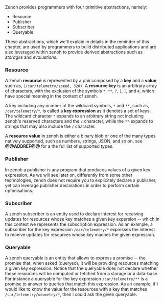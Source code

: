 Zenoh provides programmers with four primitive abstractions, namely:
- Resource
- Publisher 
- Subscriber
- Queryable
 
 These abstractions, which we'll explain in details in the reminder of this chapter, are used by programmers to build distributed applications and are also leveraged within zenoh to provide derived abstractions such as *storages* and *evaluations*.

### Resource
A zenoh **resource** is represented by a pair composed by a **key** and a **value**, such as, ```(/car/telemetry/speed, 320)```.  A **resource key** is an arbitrary array of characters, with the exclusion of the symbols ```*```, ```**```, ```?```, ```[```, ```]```, and ```#```, which have special meaning in the context of zenoh.

A key including any number of the wildcard symbols, ```*``` and ```**```, such as, ```/car/telemetry/*```, is called a **key expression** as it denotes a set of keys. The wildcard character ```*``` expands to an arbitrary string not including zenoh's reserved characters and the ```/``` character, while the ```**``` expands to  strings that may also include the ```/``` character.  

A **resource value** in zenoh is either a binary blob or one of the many types natively supported, such as numbers, strings, JSON, and so on, see **@@ADDREF@@** for a the full list of supported types.

### Publisher
In zenoh a publisher is any program that produces values of a given key expression. As we will see later on, differently from some other technologies, zenoh does not require you to explicitely declare a publisher, yet can leverage publisher declarations in order to perform certain optimisations.

### Subscriber
A zenoh subscriber is an entity used to declare interest for receiving updates for resources whose key matches a given key expersion -- which in this context we represents the subscription expression. As an example, a subscriber for the key expression ```/car/telemetry/*``` expresses the interest to receive updates for resources whose key maches the given expression.

### Queryable
A zenoh queryable is an entity that allows to express a promise -- the promise that, when asked (queryed), it will be providing resources matching a given key expression. Notice that the queryable does not declare whether these resources will be computed or fetched from a storage or a data-base. For instance a queryable for the key expression ```/car/telemetry/**```  is a promise to answer to queries that match this expression. As an example, if I would like to know the value for the resources with a key that matches ```/car/telemetry/odometry/*```, then I could ask the given queryable.

